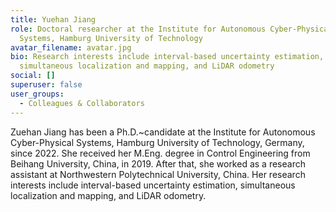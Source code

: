 ```yaml
---
title: Yuehan Jiang
role: Doctoral researcher at the Institute for Autonomous Cyber-Physical
  Systems, Hamburg University of Technology
avatar_filename: avatar.jpg
bio: Research interests include interval-based uncertainty estimation,
  simultaneous localization and mapping, and LiDAR odometry
social: []
superuser: false
user_groups:
  - Colleagues & Collaborators
---
```

Zuehan Jiang has been a Ph.D.~candidate at the Institute for Autonomous Cyber-Physical Systems, Hamburg University of Technology, Germany, since 2022. 
She received her M.Eng. degree in Control Engineering from Beihang University, China, in 2019. After that, she worked as a research assistant at Northwestern Polytechnical University, China. Her research interests include interval-based uncertainty estimation, simultaneous localization and mapping, and LiDAR odometry.